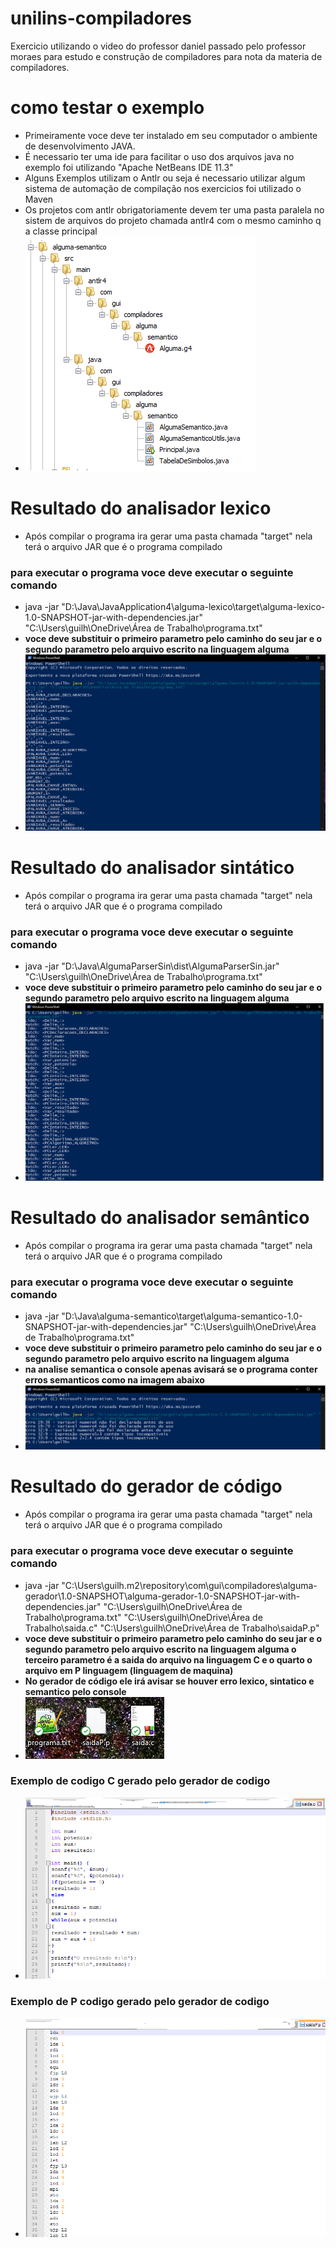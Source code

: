 # unilins-compiladores
Exercicio utilizando o video do professor daniel passado pelo professor moraes para estudo e construção de compiladores para nota da materia de compiladores.

# como testar o exemplo
- Primeiramente voce deve ter instalado em seu computador o ambiente de desenvolvimento JAVA.
- É necessario ter uma ide para facilitar o uso dos arquivos java  no exemplo foi utilizando "Apache NetBeans IDE 11.3"
- Alguns Exemplos utilizam o Antlr ou seja é necessario utilizar algum  sistema de automação de compilação nos exercicios foi utilizado o Maven
- Os projetos com antlr obrigatoriamente devem ter uma pasta paralela no sistem de arquivos do projeto chamada antlr4 com o mesmo caminho q a classe principal
- ![Diretorio](https://github.com/GuiCoimbraDeveloper/unilins-compiladores/blob/master/imagens/diretorios.png)

# Resultado do analisador lexico
- Após compilar o programa ira gerar uma pasta chamada "target" nela terá o arquivo JAR que é o programa compilado
### para executar o programa voce deve executar o seguinte comando
- java -jar "D:\Java\JavaApplication4\alguma-lexico\target\alguma-lexico-1.0-SNAPSHOT-jar-with-dependencies.jar" "C:\Users\guilh\OneDrive\Área de Trabalho\programa.txt"
- **voce deve substituir o primeiro parametro pelo caminho do seu jar e o segundo parametro pelo arquivo escrito na linguagem alguma**
- ![Exemplo1](https://github.com/GuiCoimbraDeveloper/unilins-compiladores/blob/master/imagens/exemplo1.png)

# Resultado do analisador sintático
- Após compilar o programa ira gerar uma pasta chamada "target" nela terá o arquivo JAR que é o programa compilado
### para executar o programa voce deve executar o seguinte comando
- java -jar "D:\Java\AlgumaParserSin\dist\AlgumaParserSin.jar" "C:\Users\guilh\OneDrive\Área de Trabalho\programa.txt"
- **voce deve substituir o primeiro parametro pelo caminho do seu jar e o segundo parametro pelo arquivo escrito na linguagem alguma**
- ![Exemplo2](https://github.com/GuiCoimbraDeveloper/unilins-compiladores/blob/master/imagens/exemplo2.png)

# Resultado do analisador semântico
- Após compilar o programa ira gerar uma pasta chamada "target" nela terá o arquivo JAR que é o programa compilado
### para executar o programa voce deve executar o seguinte comando
- java -jar "D:\Java\alguma-semantico\target\alguma-semantico-1.0-SNAPSHOT-jar-with-dependencies.jar" "C:\Users\guilh\OneDrive\Área de Trabalho\programa.txt"
- **voce deve substituir o primeiro parametro pelo caminho do seu jar e o segundo parametro pelo arquivo escrito na linguagem alguma**
- **na analise semantica o console apenas avisará se o programa conter erros semanticos como na imagem abaixo**
- ![Exemplo3](https://github.com/GuiCoimbraDeveloper/unilins-compiladores/blob/master/imagens/exemplo3.png)

# Resultado do gerador de código
- Após compilar o programa ira gerar uma pasta chamada "target" nela terá o arquivo JAR que é o programa compilado
### para executar o programa voce deve executar o seguinte comando
- java -jar "C:\Users\guilh\.m2\repository\com\gui\compiladores\alguma-gerador\1.0-SNAPSHOT\alguma-gerador-1.0-SNAPSHOT-jar-with-dependencies.jar" "C:\Users\guilh\OneDrive\Área de Trabalho\programa.txt" "C:\Users\guilh\OneDrive\Área de Trabalho\saida.c" "C:\Users\guilh\OneDrive\Área de Trabalho\saidaP.p"
- **voce deve substituir o primeiro parametro pelo caminho do seu jar e o segundo parametro pelo arquivo escrito na linguagem alguma o terceiro parametro é a saida do arquivo na linguagem C e o quarto o arquivo em P linguagem (linguagem de maquina)**
- **No gerador de código ele irá avisar se houver erro lexico, sintatico e semantico pelo console**
- ![Exemplo4](https://github.com/GuiCoimbraDeveloper/unilins-compiladores/blob/master/imagens/exemplo4.png)

### Exemplo de codigo C gerado pelo gerador de codigo
- ![Exemplo5](https://github.com/GuiCoimbraDeveloper/unilins-compiladores/blob/master/imagens/exemplo5.png)

### Exemplo de P codigo  gerado pelo gerador de codigo
- ![Exemplo6](https://github.com/GuiCoimbraDeveloper/unilins-compiladores/blob/master/imagens/exemplo6.png)
